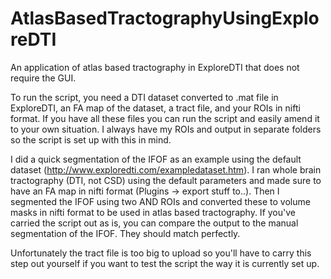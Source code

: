 # AtlasBasedTractographyUsingExploreDTI
An application of atlas based tractography in ExploreDTI that does not require the GUI.

To run the script, you need a DTI dataset converted to .mat file in ExploreDTI, an FA map of the dataset, a tract file, and your ROIs in nifti format. If you have all these files you can run the script and easily amend it to your own situation. I always have my ROIs and output in separate folders so the script is set up with this in mind. 

I did a quick segmentation of the IFOF as an example using the default dataset (http://www.exploredti.com/exampledataset.htm). I ran whole brain tractography (DTI, not CSD) using the default parameters and made sure to have an FA map in nifti format (Plugins -> export stuff to..). Then I segmented the IFOF using two AND ROIs and converted these to volume masks in nifti format to be used in atlas based tractography. If you've carried the script out as is, you can compare the output to the manual segmentation of the IFOF. They should match perfectly.

Unfortunately the tract file is too big to upload so you'll have to carry this step out yourself if you want to test the script the way it is currently set up.


